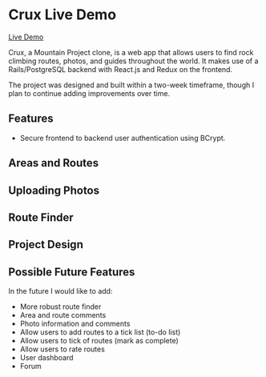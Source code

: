Crux
Live Demo
======
[Live Demo](https://crux-fsp.herokuapp.com/#/)

Crux, a Mountain Project clone, is a web app that allows users to find rock climbing routes, photos, and guides throughout the world. It makes use of a Rails/PostgreSQL backend with React.js and Redux on the frontend.

The project was designed and built within a two-week timeframe, though I plan to continue adding improvements over time.

Features
------
* Secure frontend to backend user authentication using
BCrypt.

Areas and Routes
------

Uploading Photos
------

Route Finder
------

Project Design
------

Possible Future Features
------
In the future I would like to add:
* More robust route finder
* Area and route comments
* Photo information and comments
* Allow users to add routes to a tick list (to-do list)
* Allow users to tick of routes (mark as complete)
* Allow users to rate routes
* User dashboard
* Forum